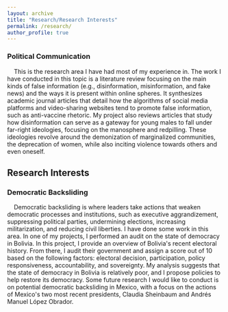 ```yaml
---
layout: archive
title: "Research/Research Interests"
permalink: /research/
author_profile: true
---
```


### Political Communication
&nbsp;&nbsp;&nbsp;&nbsp;This is the research area I have had most of my experience in. The work I have conducted in this topic is a literature review focusing on the main kinds of false information (e.g., disinformation, misinformation, and fake news) and the ways it is present within online spheres. It synthesizes academic journal articles that detail how the algorithms of social media platforms and video-sharing websites tend to promote false information, such as anti-vaccine rhetoric. My project also reviews articles that study how disinformation can serve as a gateway for young males to fall under far-right ideologies, focusing on the manosphere and redpilling. These ideologies revolve around the demonization of marginalized communities, the deprecation of women, while also inciting violence towards others and even oneself.


## Research Interests
### Democratic Backsliding
&nbsp;&nbsp;&nbsp;&nbsp;Democratic backsliding is where leaders take actions that weaken democratic processes and institutions, such as executive aggrandizement, suppressing political parties, undermining elections, increasing militarization, and reducing civil liberties. I have done some work in this area. In one of my projects, I performed an audit on the state of democracy in Bolivia. In this project, I provide an overview of Bolivia's recent electoral history. From there, I audit their government and assign a score out of 10 based on the following factors: electoral decision, participation, policy responsiveness, accountability, and sovereignty. My analysis suggests that the state of democracy in Bolivia is relatively poor, and I propose policies to help restore its democracy. Some future research I would like to conduct is on potential democratic backsliding in Mexico, with a focus on the actions of Mexico's two most recent presidents, Claudia Sheinbaum and Andrés Manuel López Obrador.
